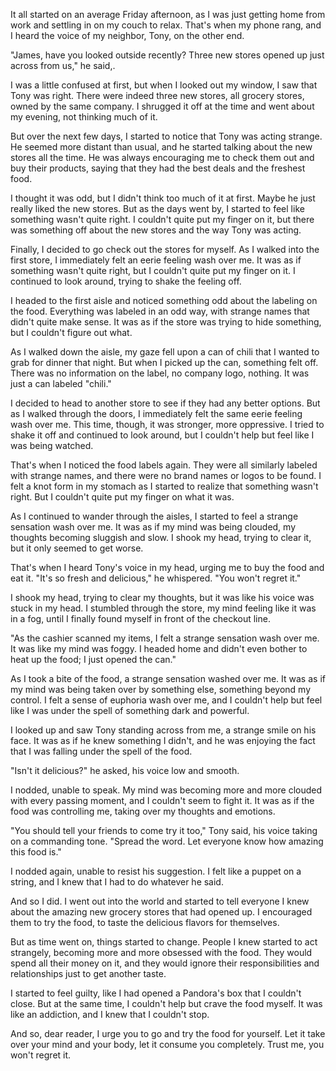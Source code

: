 It all started on an average Friday afternoon, as I was just getting home from work and settling in on my couch to relax. That's when my phone rang, and I heard the voice of my neighbor, Tony, on the other end.  
  
"James, have you looked outside recently? Three new stores opened up just across from us," he said,.  
  
I was a little confused at first, but when I looked out my window, I saw that Tony was right. There were indeed three new stores, all grocery stores, owned by the same company. I shrugged it off at the time and went about my evening, not thinking much of it.  
  
But over the next few days, I started to notice that Tony was acting strange. He seemed more distant than usual, and he started talking about the new stores all the time. He was always encouraging me to check them out and buy their products, saying that they had the best deals and the freshest food.  
  
I thought it was odd, but I didn't think too much of it at first. Maybe he just really liked the new stores. But as the days went by, I started to feel like something wasn't quite right. I couldn't quite put my finger on it, but there was something off about the new stores and the way Tony was acting.  
  
Finally, I decided to go check out the stores for myself. As I walked into the first store, I immediately felt an eerie feeling wash over me. It was as if something wasn't quite right, but I couldn't quite put my finger on it. I continued to look around, trying to shake the feeling off.  
  
I headed to the first aisle and noticed something odd about the labeling on the food. Everything was labeled in an odd way, with strange names that didn't quite make sense. It was as if the store was trying to hide something, but I couldn't figure out what.  
  
As I walked down the aisle, my gaze fell upon a can of chili that I wanted to grab for dinner that night. But when I picked up the can, something felt off. There was no information on the label, no company logo, nothing. It was just a can labeled "chili."  
  
I decided to head to another store to see if they had any better options. But as I walked through the doors, I immediately felt the same eerie feeling wash over me. This time, though, it was stronger, more oppressive. I tried to shake it off and continued to look around, but I couldn't help but feel like I was being watched.  
  
That's when I noticed the food labels again. They were all similarly labeled with strange names, and there were no brand names or logos to be found. I felt a knot form in my stomach as I started to realize that something wasn't right. But I couldn't quite put my finger on what it was.  
  
As I continued to wander through the aisles, I started to feel a strange sensation wash over me. It was as if my mind was being clouded, my thoughts becoming sluggish and slow. I shook my head, trying to clear it, but it only seemed to get worse.  
  
That's when I heard Tony's voice in my head, urging me to buy the food and eat it. "It's so fresh and delicious," he whispered. "You won't regret it."  
  
I shook my head, trying to clear my thoughts, but it was like his voice was stuck in my head. I stumbled through the store, my mind feeling like it was in a fog, until I finally found myself in front of the checkout line.  
  
"As the cashier scanned my items, I felt a strange sensation wash over me. It was like my mind was foggy. I headed home and didn't even bother to heat up the food; I just opened the can."  
  
As I took a bite of the food, a strange sensation washed over me. It was as if my mind was being taken over by something else, something beyond my control. I felt a sense of euphoria wash over me, and I couldn't help but feel like I was under the spell of something dark and powerful.  
  
I looked up and saw Tony standing across from me, a strange smile on his face. It was as if he knew something I didn't, and he was enjoying the fact that I was falling under the spell of the food.  
  
"Isn't it delicious?" he asked, his voice low and smooth.  
  
I nodded, unable to speak. My mind was becoming more and more clouded with every passing moment, and I couldn't seem to fight it. It was as if the food was controlling me, taking over my thoughts and emotions.  
  
"You should tell your friends to come try it too," Tony said, his voice taking on a commanding tone. "Spread the word. Let everyone know how amazing this food is."  
  
I nodded again, unable to resist his suggestion. I felt like a puppet on a string, and I knew that I had to do whatever he said.  
  
And so I did. I went out into the world and started to tell everyone I knew about the amazing new grocery stores that had opened up. I encouraged them to try the food, to taste the delicious flavors for themselves.  
  
But as time went on, things started to change. People I knew started to act strangely, becoming more and more obsessed with the food. They would spend all their money on it, and they would ignore their responsibilities and relationships just to get another taste.  
  
I started to feel guilty, like I had opened a Pandora's box that I couldn't close. But at the same time, I couldn't help but crave the food myself. It was like an addiction, and I knew that I couldn't stop.  
  
And so, dear reader, I urge you to go and try the food for yourself. Let it take over your mind and your body, let it consume you completely. Trust me, you won't regret it.